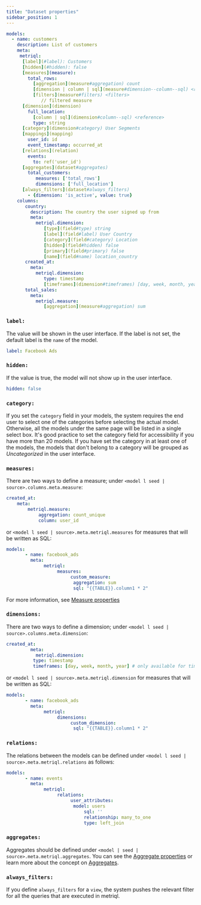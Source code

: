 ```yaml
---
title: "Dataset properties"
sidebar_position: 1
---
```


<File name='models/schema.yml'>

```yml
models:
  - name: customers
    description: List of customers
    meta:
     metriql:
      [label](#label): Customers
      [hidden](#hidden): false
      [measures](measure):
        total_rows:
          [aggregation](measure#aggregation) count
          [dimension | column | sql](measure#dimension--column--sql) <reference>
          [filters](measure#filters) <filters>
             // filtered measure
      [dimension](dimension)
        full_location:
          [column | sql](dimension#column--sql) <reference>
          type: string
      [category](dimension#category) User Segments
      [mappings](mapping)
        user_id: id
        event_timestamp: occurred_at
      [relations](relation)
        events:
          to: ref('user_id')
      [aggregates](dataset#aggregates)
        total_customers:
           measures: ['total_rows']
           dimensions: ['full_location']
      [always_filters](dataset#always_filters)
        - {dimension: 'is_active', value: true}
    columns:
       country:
         description: The country the user signed up from
         meta:
           metriql.dimension:
              [type](field#type) string
              [label](field#label) User Country
              [category](field#category) Location
              [hidden](field#hidden) false
              [primary](field#primary) false
              [name](field#name) location_country
       created_at:
         meta:
           metriql.dimension:
              type: timestamp
              [timeframes](dimension#timeframes) [day, week, month, year] # only available for timestamp columns
       total_sales:
         meta:
           metriql.measure:
              [aggregation](measure#aggregation) sum
```

</File>

### `label:`
The value will be shown in the user interface. If the label is not set, the default label is the `name` of the model.

```yml
label: Facebook Ads
```

### `hidden:`
If the value is true, the model will not show up in the user interface.

```yml
hidden: false
```

### `category:`

If you set the `category` field in your models, the system requires the end user to select one of the categories before selecting the actual model. Otherwise, all the models under the same page will be listed in a single select box. It's good practice to set the category field for accessibility if you have more than 20 models. If you have set the category in at least one of the models, the models that don't belong to a category will be grouped as *Uncategorized* in the user interface.

### `measures:`

There are two ways to define a measure; under `<model l seed | source>.columns.meta.measure`:

```yml
created_at:
    meta:
        metriql.measure:
            aggregation: count_unique
            column: user_id
```

 or `<model l seed | source>.meta.metriql.measures` for measures that will be written as SQL:

```yml
models:
       - name: facebook_ads
         meta:
              metriql:
                   measures:
                        custom_measure:
	                     aggregation: sum
	                     sql: "{{TABLE}}.column1 * 2"
```

For more information, see [Measure properties](/reference/measure)

### `dimensions:` 

There are two ways to define a dimension; under `<model l seed | source>.columns.meta.dimension`:

```yml
created_at:
         meta:
           metriql.dimension:
	      type: timestamp
	      timeframes: [day, week, month, year] # only available for timestamp columns
```

 or `<model l seed | source>.meta.metriql.dimension` for measures that will be written as SQL:

```yml
models:
       - name: facebook_ads
         meta:
              metriql:
                   dimensions:
                        custom_dimension:
	                     sql: "{{TABLE}}.column1 * 2"
```

### `relations:`

The relations between the models can be defined under `<model l seed | source>.meta.metriql.relations` as follows:

```yml
models:
       - name: events
         meta:
              metriql:
                   relations:
                        user_attributes:
	                     model: users
                             sql: ''
                             relationship: many_to_one
                             type: left_join
```

### `aggregates:`

Aggregates should be defined under `<model | seed | source>.meta.metriql.aggregates`. You can see the [Aggregate properties](aggregate-properties) or learn more about the concept on [Aggregates](/advanced/aggregates).


### `always_filters:`

If you define `always_filters` for a `view`, the system pushes the relevant filter for all the queries that are executed in metriql. 